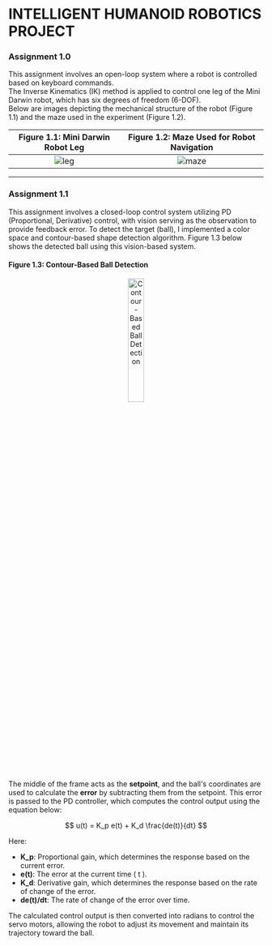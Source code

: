 # INTELLIGENT HUMANOID ROBOTICS PROJECT

### Assignment 1.0
This assignment involves an open-loop system where a robot is controlled based on keyboard commands.  
The Inverse Kinematics (IK) method is applied to control one leg of the Mini Darwin robot, which has six degrees of freedom (6-DOF).  
Below are images depicting the mechanical structure of the robot (Figure 1.1) and the maze used in the experiment (Figure 1.2).

| **Figure 1.1: Mini Darwin Robot Leg** | **Figure 1.2: Maze Used for Robot Navigation** |
|:--------------------------------------:|:---------------------------------------------:|
| ![leg](https://github.com/user-attachments/assets/7fc8b985-e32f-465d-8ddc-ea9c76b6d44f) | ![maze](https://github.com/user-attachments/assets/814dc8d0-cae9-41fa-9520-87b2540903fd) |

---

### Assignment 1.1
This assignment involves a closed-loop control system utilizing PD (Proportional, Derivative) control, with vision serving as the observation to provide feedback error. To detect the target (ball), I implemented a color space and contour-based shape detection algorithm. Figure 1.3 below shows the detected ball using this vision-based system.  

#### Figure 1.3: Contour-Based Ball Detection
<div align="center">
    <img src="https://github.com/user-attachments/assets/cca1b3d3-7f4f-4f67-888e-a93c2e468e0d" alt="Contour-Based Ball Detection" width="25%">
</div>

The middle of the frame acts as the **setpoint**, and the ball's coordinates are used to calculate the **error** by subtracting them from the setpoint. This error is passed to the PD controller, which computes the control output using the equation below:

$$
u(t) = K_p e(t) + K_d \frac{de(t)}{dt}
$$

Here:  
- **K_p**: Proportional gain, which determines the response based on the current error.  
- **e(t)**: The error at the current time \( t \).  
- **K_d**: Derivative gain, which determines the response based on the rate of change of the error.  
- **de(t)/dt**: The rate of change of the error over time.


The calculated control output is then converted into radians to control the servo motors, allowing the robot to adjust its movement and maintain its trajectory toward the ball.
